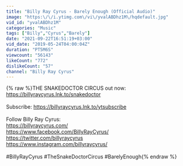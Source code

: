 ```yaml
---
title: "Billy Ray Cyrus - Barely Enough (Official Audio)"
image: "https:\/\/i.ytimg.com\/vi\/yvalABDhz1M\/hqdefault.jpg"
vid_id: "yvalABDhz1M"
categories: "Music"
tags: ["Billy","Cyrus","Barely"]
date: "2021-09-22T16:51:19+03:00"
vid_date: "2019-05-24T04:00:04Z"
duration: "PT5M6S"
viewcount: "56143"
likeCount: "772"
dislikeCount: "57"
channel: "Billy Ray Cyrus"
---
```

{% raw %}THE SNAKEDOCTOR CIRCUS out now: <a rel="nofollow" target="blank" href="https://billyraycyrus.lnk.to/snakedoctor">https://billyraycyrus.lnk.to/snakedoctor</a><br /><br />Subscribe: <a rel="nofollow" target="blank" href="https://billyraycyrus.lnk.to/ytsubscribe">https://billyraycyrus.lnk.to/ytsubscribe</a><br /><br />Follow Billy Ray Cyrus:<br /><a rel="nofollow" target="blank" href="https://billyraycyrus.com/">https://billyraycyrus.com/</a><br /><a rel="nofollow" target="blank" href="https://www.facebook.com/BillyRayCyrus/">https://www.facebook.com/BillyRayCyrus/</a><br /><a rel="nofollow" target="blank" href="https://twitter.com/billyraycyrus">https://twitter.com/billyraycyrus</a><br /><a rel="nofollow" target="blank" href="https://www.instagram.com/billyraycyrus/">https://www.instagram.com/billyraycyrus/</a><br /><br />#BillyRayCyrus #TheSnakeDoctorCircus #BarelyEnough{% endraw %}
